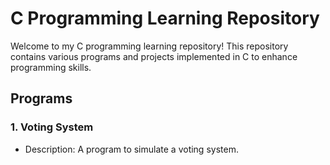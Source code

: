 # C Programming Learning Repository

Welcome to my C programming learning repository! This repository contains various programs and projects implemented in C to enhance programming skills.

## Programs

### 1. Voting System

- Description: A program to simulate a voting system.
